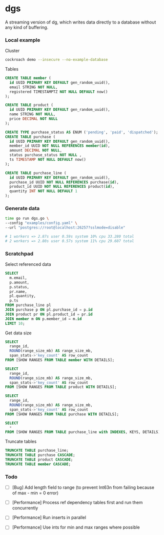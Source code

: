 # dgs
A streaming version of dg, which writes data directly to a database without any kind of buffering.

### Local example

Cluster

```sh
cockroach demo --insecure --no-example-database
```

Tables

```sql
CREATE TABLE member (
  id UUID PRIMARY KEY DEFAULT gen_random_uuid(),
  email STRING NOT NULL,
  registered TIMESTAMPTZ NOT NULL DEFAULT now()
);

CREATE TABLE product (
  id UUID PRIMARY KEY DEFAULT gen_random_uuid(),
  name STRING NOT NULL,
  price DECIMAL NOT NULL
);

CREATE TYPE purchase_status AS ENUM ('pending', 'paid', 'dispatched');
CREATE TABLE purchase (
  id UUID PRIMARY KEY DEFAULT gen_random_uuid(),
  member_id UUID NOT NULL REFERENCES member(id),
  amount DECIMAL NOT NULL,
  status purchase_status NOT NULL ,
  ts TIMESTAMP NOT NULL DEFAULT now()
);

CREATE TABLE purchase_line (
  id UUID PRIMARY KEY DEFAULT gen_random_uuid(),
  purchase_id UUID NOT NULL REFERENCES purchase(id),
  product_id UUID NOT NULL REFERENCES product(id),
  quantity INT NOT NULL DEFAULT 1
);
```

### Generate data

```sh
time go run dgs.go \
--config "examples/config.yaml" \
--url "postgres://root@localhost:26257?sslmode=disable"

# 1 workers => 2.87s user 0.59s system 10% cpu 33.280 total
# 2 workers => 2.80s user 0.57s system 11% cpu 29.607 total
```

### Scratchpad

Select referenced data

```sql
SELECT
  m.email,
  p.amount,
  p.status,
  pr.name,
  pl.quantity,
  p.ts
FROM purchase_line pl
JOIN purchase p ON pl.purchase_id = p.id
JOIN product pr ON pl.product_id = pr.id
JOIN member m ON p.member_id = m.id
LIMIT 10;
```

Get data size

```sql
SELECT
  range_id,
  ROUND(range_size_mb) AS range_size_mb,
  span_stats->'key_count' AS row_count
FROM [SHOW RANGES FROM TABLE member WITH DETAILS];

SELECT
  range_id,
  ROUND(range_size_mb) AS range_size_mb,
  span_stats->'key_count' AS row_count
FROM [SHOW RANGES FROM TABLE product WITH DETAILS];

SELECT
  range_id,
  ROUND(range_size_mb) AS range_size_mb,
  span_stats->'key_count' AS row_count
FROM [SHOW RANGES FROM TABLE purchase WITH DETAILS];

SELECT
  *
FROM [SHOW RANGES FROM TABLE purchase_line with INDEXES, KEYS, DETAILS];
```

Truncate tables

```sql
TRUNCATE TABLE purchase_line;
TRUNCATE TABLE purchase CASCADE;
TRUNCATE TABLE product CASCADE;
TRUNCATE TABLE member CASCADE;
```

### Todo

- [ ] [Bug] Add length field to range (to prevent Int63n from failing because of max - min = 0 error)

- [ ] [Performance] Process ref dependency tables first and run them concurrently
- [ ] [Performance] Run inserts in parallel
- [ ] [Performance] Use ints for min and max ranges where possible